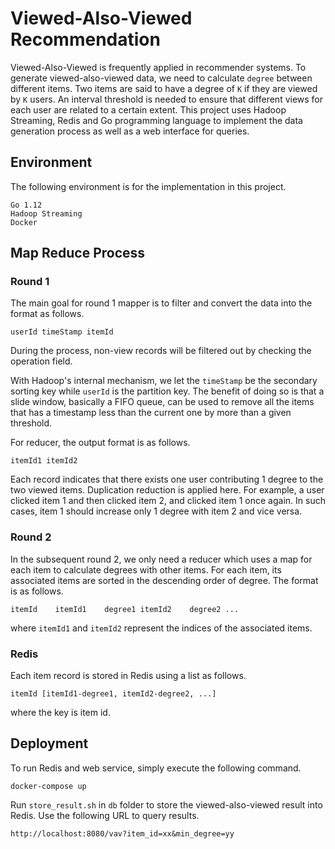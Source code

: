# Viewed-Also-Viewed Recommendation
Viewed-Also-Viewed is frequently applied in recommender systems. To generate viewed-also-viewed data, we need to calculate `degree` 
between different items. Two items are said to have a degree of `K` if they are viewed by `K` users. An interval threshold is needed
to ensure that different views for each user are related to a certain extent. This project uses Hadoop Streaming, Redis and Go
programming language to implement the data generation process as well as a web interface for queries.

## Environment
The following environment is for the implementation in this project.
```
Go 1.12
Hadoop Streaming
Docker
```

## Map Reduce Process
### Round 1
The main goal for round 1 mapper is to filter and convert the data into the format as follows.
```
userId timeStamp itemId
```
During the process, non-view records will be filtered out by checking the operation field.

With Hadoop's internal mechanism, we let the `timeStamp` be the secondary sorting key while `userId` is the partition key.
The benefit of doing so is that a slide window, basically a FIFO queue, can be used to remove all the items that has a timestamp less than the current one by more than a given threshold.

For reducer, the output format is as follows.
```
itemId1 itemId2
```
Each record indicates that there exists one user contributing 1 degree to the two viewed items.
Duplication reduction is applied here. For example, a user clicked item 1 and then clicked item 2, and clicked item 1 once again. In such cases, 
item 1 should increase only 1 degree with item 2 and vice versa.

### Round 2
In the subsequent round 2, we only need a reducer which uses a map for each item to calculate degrees with other items.
For each item, its associated items are sorted in the descending order of degree. The format is as follows.
```
itemId    itemId1    degree1 itemId2    degree2 ...
```
where `itemId1` and `itemId2` represent the indices of the associated items.

### Redis
Each item record is stored in Redis using a list as follows.
```
itemId [itemId1-degree1, itemId2-degree2, ...]
```
where the key is item id.

## Deployment
To run Redis and web service, simply execute the following command.
```
docker-compose up
```
Run `store_result.sh` in `db` folder to store the viewed-also-viewed result into Redis.
Use the following URL to query results.
```
http://localhost:8080/vav?item_id=xx&min_degree=yy
```